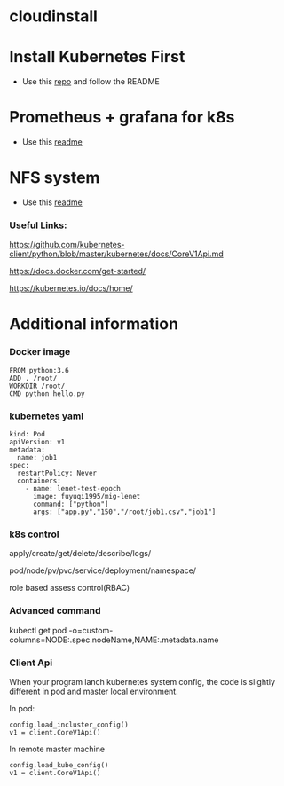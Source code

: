 # cloudinstall

# Install Kubernetes First
- Use this [repo](https://github.com/ptenteromano/summer) and follow the README

# Prometheus + grafana for k8s
- Use this [readme](https://github.com/ptenteromano/progress-based-k8s-scheduler/blob/master/pgmonitor/README.md)

# NFS system
- Use this [readme](https://github.com/ptenteromano/progress-based-k8s-scheduler/blob/master/instructions/README.md#set-up-nfs-system)

### Useful Links:

https://github.com/kubernetes-client/python/blob/master/kubernetes/docs/CoreV1Api.md


https://docs.docker.com/get-started/


https://kubernetes.io/docs/home/

# Additional information

### Docker image
```
FROM python:3.6
ADD . /root/
WORKDIR /root/
CMD python hello.py
```
### kubernetes yaml
```
kind: Pod
apiVersion: v1
metadata:
  name: job1
spec:
  restartPolicy: Never
  containers:
    - name: lenet-test-epoch
      image: fuyuqi1995/mig-lenet
      command: ["python"]
      args: ["app.py","150","/root/job1.csv","job1"]
```

### k8s control


apply/create/get/delete/describe/logs/


pod/node/pv/pvc/service/deployment/namespace/


role based assess control(RBAC)

### Advanced command

kubectl get pod -o=custom-columns=NODE:.spec.nodeName,NAME:.metadata.name


### Client Api

When your program lanch kubernetes system config, the code is slightly different in pod and master local environment.

In pod:
```
config.load_incluster_config()
v1 = client.CoreV1Api()
```
In remote master machine
```
config.load_kube_config()
v1 = client.CoreV1Api()
```
